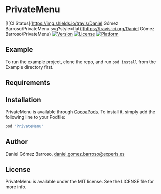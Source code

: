 # PrivateMenu

[![CI Status](https://img.shields.io/travis/Daniel Gómez Barroso/PrivateMenu.svg?style=flat)](https://travis-ci.org/Daniel Gómez Barroso/PrivateMenu)
[![Version](https://img.shields.io/cocoapods/v/PrivateMenu.svg?style=flat)](https://cocoapods.org/pods/PrivateMenu)
[![License](https://img.shields.io/cocoapods/l/PrivateMenu.svg?style=flat)](https://cocoapods.org/pods/PrivateMenu)
[![Platform](https://img.shields.io/cocoapods/p/PrivateMenu.svg?style=flat)](https://cocoapods.org/pods/PrivateMenu)

## Example

To run the example project, clone the repo, and run `pod install` from the Example directory first.

## Requirements

## Installation

PrivateMenu is available through [CocoaPods](https://cocoapods.org). To install
it, simply add the following line to your Podfile:

```ruby
pod 'PrivateMenu'
```

## Author

Daniel Gómez Barroso, daniel.gomez.barroso@experis.es

## License

PrivateMenu is available under the MIT license. See the LICENSE file for more info.
